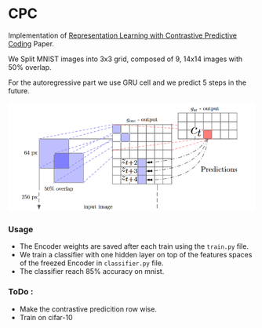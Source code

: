 # CPC
Implementation of [Representation Learning with Contrastive Predictive Coding](https://arxiv.org/abs/1807.03748) Paper.

We Split MNIST images into 3x3 grid, composed of 9, 14x14 images with 50% overlap.

For the autoregressive part we use GRU cell and we predict 5 steps in the future. 

![CPC](https://github.com/Medabid1/CPC/blob/master/imgs/vision.png)

### Usage

- The Encoder weights are saved after each train using the `train.py` file.
- We train a classifier with one hidden layer on top of the features spaces of the freezed Encoder in `classifier.py` file.
- The classifier reach 85% accuracy on mnist.

### ToDo :
- Make the contrastive predicition row wise.
- Train on cifar-10